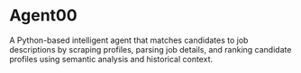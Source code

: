 # Agent00
A Python-based intelligent agent that matches candidates to job descriptions by scraping profiles, parsing job details, and ranking candidate profiles using semantic analysis and historical context.

